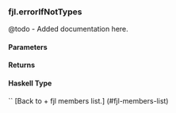 ### fjl.errorIfNotTypes
@todo - Added documentation here.

#### Parameters

#### Returns
 
#### Haskell Type
``
[Back to  + fjl members list.]
(#fjl-members-list)
